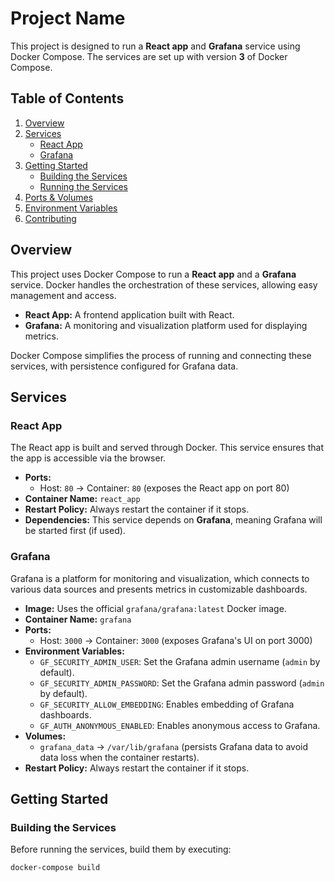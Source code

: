 # Project Name

This project is designed to run a **React app** and **Grafana** service using Docker Compose. The services are set up with version **3** of Docker Compose.

## Table of Contents

1. [Overview](#overview)
2. [Services](#services)
   - [React App](#react-app)
   - [Grafana](#grafana)
3. [Getting Started](#getting-started)
   - [Building the Services](#building-the-services)
   - [Running the Services](#running-the-services)
4. [Ports & Volumes](#ports--volumes)
5. [Environment Variables](#environment-variables)
6. [Contributing](#contributing)

## Overview

This project uses Docker Compose to run a **React app** and a **Grafana** service. Docker handles the orchestration of these services, allowing easy management and access.

- **React App:** A frontend application built with React.
- **Grafana:** A monitoring and visualization platform used for displaying metrics.

Docker Compose simplifies the process of running and connecting these services, with persistence configured for Grafana data.

## Services

### React App

The React app is built and served through Docker. This service ensures that the app is accessible via the browser.

- **Ports:**
  - Host: `80` → Container: `80` (exposes the React app on port 80)
- **Container Name:** `react_app`
- **Restart Policy:** Always restart the container if it stops.
- **Dependencies:** This service depends on **Grafana**, meaning Grafana will be started first (if used).
  
### Grafana

Grafana is a platform for monitoring and visualization, which connects to various data sources and presents metrics in customizable dashboards.

- **Image:** Uses the official `grafana/grafana:latest` Docker image.
- **Container Name:** `grafana`
- **Ports:**
  - Host: `3000` → Container: `3000` (exposes Grafana's UI on port 3000)
- **Environment Variables:**
  - `GF_SECURITY_ADMIN_USER`: Set the Grafana admin username (`admin` by default).
  - `GF_SECURITY_ADMIN_PASSWORD`: Set the Grafana admin password (`admin` by default).
  - `GF_SECURITY_ALLOW_EMBEDDING`: Enables embedding of Grafana dashboards.
  - `GF_AUTH_ANONYMOUS_ENABLED`: Enables anonymous access to Grafana.
- **Volumes:**
  - `grafana_data` → `/var/lib/grafana` (persists Grafana data to avoid data loss when the container restarts).
- **Restart Policy:** Always restart the container if it stops.

## Getting Started

### Building the Services

Before running the services, build them by executing:

```bash
docker-compose build
